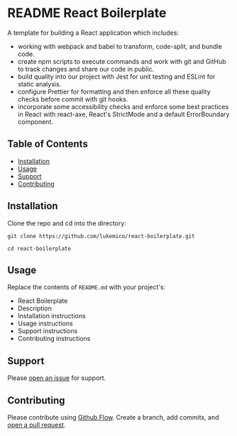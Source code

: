 # README React Boilerplate

A template for building a React application which includes:

- working with webpack and babel to transform, code-split, and bundle code.
- create npm scripts to execute commands and work with git and GitHub to track changes and share our code in public.
- build quality into our project with Jest for unit testing and ESLint for static analysis.
- configure Prettier for formatting and then enforce all these quality checks before commit with git hooks.
- incorporate some accessibility checks and enforce some best practices in React with react-axe, React's StrictMode and a default ErrorBoundary component.

## Table of Contents

- [Installation](#installation)
- [Usage](#usage)
- [Support](#support)
- [Contributing](#contributing)

## Installation

Clone the repo and cd into the directory:

```
git clone https://github.com/lukemico/react-boilerplate.git

cd react-boilerplate
```

## Usage

Replace the contents of `README.md` with your project's:

- React Boilerplate
- Description
- Installation instructions
- Usage instructions
- Support instructions
- Contributing instructions

## Support

Please [open an issue](https://github.com/fraction/readme-boilerplate/issues/new) for support.

## Contributing

Please contribute using [Github Flow](https://guides.github.com/introduction/flow/). Create a branch, add commits, and [open a pull request](https://github.com/fraction/readme-boilerplate/compare/).
